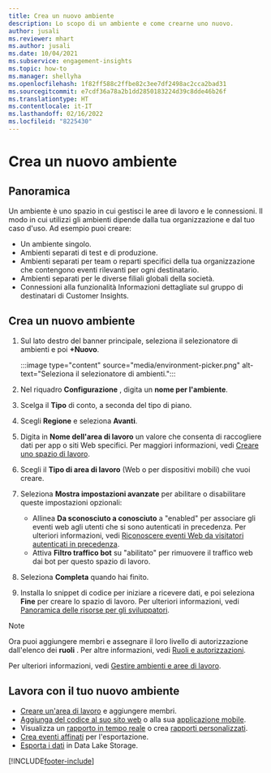 ```yaml
---
title: Crea un nuovo ambiente
description: Lo scopo di un ambiente e come crearne uno nuovo.
author: jusali
ms.reviewer: mhart
ms.author: jusali
ms.date: 10/04/2021
ms.subservice: engagement-insights
ms.topic: how-to
ms.manager: shellyha
ms.openlocfilehash: 1f82ff588c2ffbe82c3ee7df2498ac2cca2bad31
ms.sourcegitcommit: e7cdf36a78a2b1dd2850183224d39c8dde46b26f
ms.translationtype: HT
ms.contentlocale: it-IT
ms.lasthandoff: 02/16/2022
ms.locfileid: "8225430"
---
```

# <a name="create-a-new-environment"></a>Crea un nuovo ambiente 

## <a name="overview"></a>Panoramica

Un ambiente è uno spazio in cui gestisci le aree di lavoro e le connessioni. Il modo in cui utilizzi gli ambienti dipende dalla tua organizzazione e dal tuo caso d'uso. Ad esempio puoi creare:

- Un ambiente singolo.
- Ambienti separati di test e di produzione.
- Ambienti separati per team o reparti specifici della tua organizzazione che contengono eventi rilevanti per ogni destinatario.
- Ambienti separati per le diverse filiali globali della società.
- Connessioni alla funzionalità Informazioni dettagliate sul gruppo di destinatari di Customer Insights.

## <a name="create-a-new-environment"></a>Crea un nuovo ambiente

1. Sul lato destro del banner principale, seleziona il selezionatore di ambienti e poi **+Nuovo**.

   :::image type="content" source="media/environment-picker.png" alt-text="Seleziona il selezionatore di ambienti.":::

1. Nel riquadro **Configurazione** , digita un **nome per l'ambiente**.

1. Scelga il **Tipo** di conto, a seconda del tipo di piano.

1. Scegli **Regione** e seleziona **Avanti**. 

1. Digita in **Nome dell'area di lavoro** un valore che consenta di raccogliere dati per app o siti Web specifici. Per maggiori informazioni, vedi [Creare uno spazio di lavoro](create-workspace.md).

1. Scegli il **Tipo di area di lavoro** (Web o per dispositivi mobili) che vuoi creare. 

1. Seleziona **Mostra impostazioni avanzate** per abilitare o disabilitare queste impostazioni opzionali:

   - Allinea **Da sconosciuto a conosciuto** a "enabled" per associare gli eventi web agli utenti che si sono autenticati in precedenza. Per ulteriori informazioni, vedi [Riconoscere eventi Web da visitatori autenticati in precedenza](unknown-to-known.md).
   - Attiva **Filtro traffico bot** su "abilitato" per rimuovere il traffico web dai bot per questo spazio di lavoro. 

1. Seleziona **Completa** quando hai finito. 

1. Installa lo snippet di codice per iniziare a ricevere dati, e poi seleziona **Fine** per creare lo spazio di lavoro. Per ulteriori informazioni, vedi [Panoramica delle risorse per gli sviluppatori](developer-resources.md).

> [!NOTE]
> Ora puoi aggiungere membri e assegnare il loro livello di autorizzazione dall'elenco dei **ruoli** . Per altre informazioni, vedi [Ruoli e autorizzazioni](user-roles.md). 

Per ulteriori informazioni, vedi [Gestire ambienti e aree di lavoro](manage-environments-workspaces.md).

## <a name="work-with-your-new-environment"></a>Lavora con il tuo nuovo ambiente

- [Creare un'area di lavoro](../engagement-insights/create-workspace.md) e aggiungere membri.
- [Aggiunga del codice al suo sito web](../engagement-insights/instrument-website.md) o alla sua [applicazione mobile](../engagement-insights/developer-resources.md#capture-events-from-mobile-apps).
- Visualizza un [rapporto in tempo reale](../engagement-insights/view-reports.md) o crea [rapporti personalizzati](../engagement-insights/custom-reports.md).
- [Crea eventi affinati](../engagement-insights/refined-events.md) per l'esportazione.
- [Esporta i dati](../engagement-insights/export-events.md) in Data Lake Storage.

[!INCLUDE[footer-include](../includes/footer-banner.md)]
